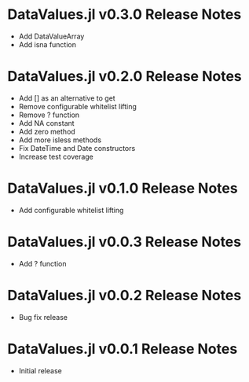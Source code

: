 # DataValues.jl v0.3.0 Release Notes
* Add DataValueArray
* Add isna function

# DataValues.jl v0.2.0 Release Notes
* Add [] as an alternative to get
* Remove configurable whitelist lifting
* Remove ? function
* Add NA constant
* Add zero method
* Add more isless methods
* Fix DateTime and Date constructors
* Increase test coverage

# DataValues.jl v0.1.0 Release Notes
* Add configurable whitelist lifting

# DataValues.jl v0.0.3 Release Notes
* Add ? function

# DataValues.jl v0.0.2 Release Notes
* Bug fix release

# DataValues.jl v0.0.1 Release Notes
* Initial release